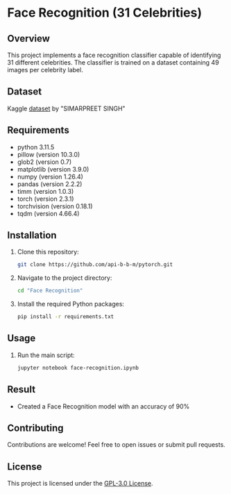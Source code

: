 # Face Recognition (31 Celebrities)

## Overview

This project implements a face recognition classifier capable of identifying 31 different celebrities. The classifier is trained on a dataset containing 49 images per celebrity label.

## Dataset

Kaggle [dataset](https://www.kaggle.com/datasets/cybersimar08/face-recognition-dataset/data) by "SIMARPREET SINGH"

## Requirements

- python 3.11.5
- pillow (version 10.3.0)
- glob2 (version 0.7)
- matplotlib (version 3.9.0)
- numpy (version 1.26.4)
- pandas (version 2.2.2)
- timm (version 1.0.3)
- torch (version 2.3.1)
- torchvision (version 0.18.1)
- tqdm (version 4.66.4)

## Installation

1. Clone this repository:

    ```bash
    git clone https://github.com/api-b-b-m/pytorch.git
    ```

2. Navigate to the project directory:

    ```bash
    cd "Face Recognition"
    ```

3. Install the required Python packages:

    ```bash
    pip install -r requirements.txt
    ```

## Usage

1. Run the main script:

    ```bash
    jupyter notebook face-recognition.ipynb
    ```

## Result

- Created a Face Recognition model with an accuracy of 90%

## Contributing

Contributions are welcome! Feel free to open issues or submit pull requests.

## License

This project is licensed under the [GPL-3.0 License](https://www.gnu.org/licenses/gpl-3.0.en.html).
